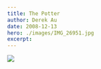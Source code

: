 ```yaml
---
title: The Potter
author: Derek Au
date: 2008-12-13
hero: ./images/IMG_26951.jpg
excerpt: 
---
```


![](./images/IMG_26861.jpg)
